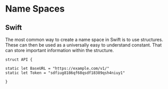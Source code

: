 # Name Spaces
## Swift

The most common way to create a name space in Swift is to use structures. These can then be used as a universally easy to understand constant. That can store important information within the structure.

    struct API {

    static let BaseURL = "https://example.com/v1/"
    static let Token = "sdfiug8186qf68qsdf18389qsh4niuy1"
    
    }
